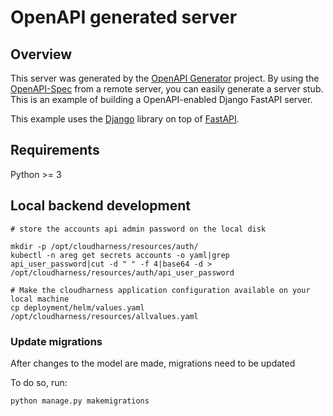 # OpenAPI generated server

## Overview
This server was generated by the [OpenAPI Generator](https://openapi-generator.tech) project. By using the
[OpenAPI-Spec](https://openapis.org) from a remote server, you can easily generate a server stub.  This
is an example of building a OpenAPI-enabled Django FastAPI server.

This example uses the [Django](https://www.djangoproject.com/) library on top of [FastAPI](https://fastapi.tiangolo.com/).

## Requirements
Python >= 3

## Local backend development
```
# store the accounts api admin password on the local disk

mkdir -p /opt/cloudharness/resources/auth/
kubectl -n areg get secrets accounts -o yaml|grep api_user_password|cut -d " " -f 4|base64 -d > /opt/cloudharness/resources/auth/api_user_password

# Make the cloudharness application configuration available on your local machine
cp deployment/helm/values.yaml /opt/cloudharness/resources/allvalues.yaml
```

### Update migrations

After changes to the model are made, migrations need to be updated

To do so, run:
```
python manage.py makemigrations
```

